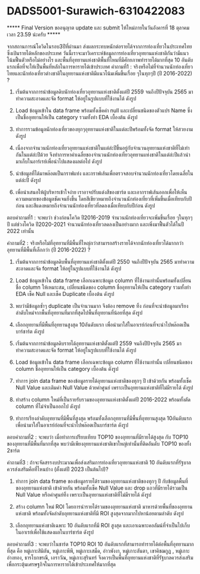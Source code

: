 # DADS5001-Surawich-6310422083

***** Final Version ขออนุญาต update และ submit ให้ใหม่ภายในวันอังคารที่ 18 ตุลาคม เวลา 23.59 น่ะครับ *****






จากสถานการณ์โควิดในรอบ3ปีที่ผ่านมา ส่งผลกระทบหนักต่อรายได้จากการท่องเที่ยวในประเทศไทยซึ่งเป้นรายได้หลักของประเทศ วันนี้เราจะมาวิเคราะห์ข้อมูลการท่องเที่ยวอุทยานแห่งชาติกันว่ามีแนวโน้มฟื้นตัวหรือไม่อย่างไร และพื้นที่อุทยานแห่งชาติพื้นที่ไหนที่มีศักยภาพทำรายได้มากที่สุด 10 อันดับแรกเพื่อที่จะให้เป็นพื้นที่หลักในการหารายได้เข้าประเทศ
คำถามที่1 : จริงหรือไม่ที่จำนวนนักท่องเที่ยวไทยและนักท่องเที่ยวต่างชาติในอุทยานแห่งชาติมีแนวโน้มเพิ่มขึ้นเรื่อย ๆในทุกๆปี (ปี 2016-2022) ?
1)	เริ่มต้นจากการนำข้อมูลดิบนักท่องเที่ยวอุทยานแห่งชาติตั้งแต่ปี 2559 จนถึงปีปัจจุบัน 2565 มาทำความสะอาดและจัด format ให้อยู่ในรูปแบบที่ใช้งานได้ ดังรูป 
 
 

2)	Load ข้อมูลเข้าใน data frame พร้อมทั้งเช็คค่า null และเปลี่ยนชนิดของตัวแปร Name ซึ่งเป็นชื่ออุทยานให้เป็น category รวมทั้งทำ EDA เบื้องต้น ดังรูป
 
 
 

3)	ทำการรวมข้อมูลนักท่องเที่ยวของทุกๆอุทยานแห่งชาติในแต่ละปีพร้อมทั้งจัด format ให้สวยงาม ดังรูป

 

4)	เนื่องจากจำนวนนักท่องเที่ยวอุทยานแห่งชาติในแต่ล่ะปีขึ้นอยู่กับจำนวนอุทยานแห่งชาติที่ไม่เท่ากันในแต่ล่ะปีด้วย จึงทำการหาค่าเฉลี่ยของจำนวนนักท่องเที่ยวอุทยานแห่งชาติในแต่ล่ะปีแล้วนำมาเก็บในอาร์เรย์เพื่อนำไปแสดงผลต่อไป ดังรูป

 


5)	นำข้อมูลที่ได้มาพล๊อตเป็นกราฟแท่ง และกราฟเส้นเพื่อตรวจสอบจำนวนนักท่องเที่ยวโดยเฉลี่ยในแต่ล่ะปี ดังรูป
 
6)	เพื่อนำเสนอให้ผู้บริหารเข้าใจง่าย เราอาจปรับแต่งสีของชาร์ต และเอากราฟเส้นออกเพื่อให้เห็นความหมายของข้อมูลชัดเจนยิ่งขึ้น โดยสีเขียวหมายถึงจำนวนนักท่องเที่ยวที่เพิ่มขึ้นเมื่อเทียบกับปีก่อน และสีแดงหมายถึงจำนวนนักท่องเที่ยวที่ลดลงเมื่อเทียบกับปีก่อน ดังรูป
 

ตอบคำถามที่1 : จะพบว่า ช่วงก่อนโควิด ปี2016-2019 จำนวนนักท่องเที่ยวจะเพิ่มขึ้นเรื่อย ๆในทุกๆปี แต่ช่วงโควิด ปี2020-2021 จำนวนนักท่องเที่ยวลดลงเป็นอย่างมาก และเพิ่งมาฟื้นตัวได้ในปี 2022 เท่านั้น




คำถามที่2 : จริงหรือไม่ที่อุทยานที่มีพื้นที่ใหญ่กว่าสามารถสร้างรายได้จากนักท่องเที่ยวได้มากกว่าอุทยานที่มีพื้นที่เล็กกว่า (ปี 2016-2022) ?
1)	เริ่มต้นจากการนำข้อมูลดิบพื้นที่อุทยานแห่งชาติตั้งแต่ปี 2550 จนถึงปีปัจจุบัน 2565 มาทำความสะอาดและจัด format ให้อยู่ในรูปแบบที่ใช้งานได้ ดังรูป 

 

 


2)	Load ข้อมูลเข้าใน data frame เลือกเฉพาะข้อมูล column ที่ใช้งานเท่านั้นพร้อมทั้งเปลี่ยนชื่อ column ให้เหมาะสม, เปลี่ยนชนิดของ column ชื่ออุทยานให้เป็น category รวมทั้งทำ EDA เช็ค Null และเช็ค Duplicate เบื้องต้น ดังรูป


 

 

 

3)	พบว่ามีข้อมูลซ้ำๆ duplicate เป็นจำนวนมาก จึงต้อง remove ทิ้ง ก่อนที่จะนำข้อมูลมาเรียงลำดับใหม่จากพื้นที่อุทยานที่มากที่สุดไปพื้นที่อุทยานที่น้อยที่สุด ดังรูป

 

 


4)	เลือกอุทยานที่มีพื้นที่อุทยานสูงสุด 10อันดับแรก เพื่อนำมาใส่ในอาเรย์ก่อนที่จะนำไปพล๊อตเป็นบาร์ชาร์ต ดังรูป

 

 





















5)	เริ่มต้นจากการนำข้อมูลดิบรายได้อุทยานแห่งชาติตั้งแต่ปี 2559 จนถึงปีปัจจุบัน 2565 มาทำความสะอาดและจัด format ให้อยู่ในรูปแบบที่ใช้งานได้ ดังรูป 
 
 

6)	Load ข้อมูลเข้าใน data frame เลือกเฉพาะข้อมูล column ที่ใช้งานเท่านั้น เปลี่ยนชนิดของ column ชื่ออุทยานให้เป็น category เบื้องต้น ดังรูป

 

 

 


7)	ทำการ join data frame ของข้อมูลรายได้อุทยานแห่งชาติของทุกๆ ปี เข้าด้วยกัน พร้อมทั้งเช็ค Null Value และเติมค่า Null Value ด้วยค่าศูนย์ เพราะเป็นอุทยานแห่งชาติที่ไม่มีรายได้ ดังรูป

 

 

 

8)	ทำสร้าง column ใหม่ที่เป็นรายรับรวมของอุทยานแห่งชาติตั้งแต่ปี 2016-2022 พร้อมทั้งตัด column ที่ไม่จำเป็นออกไป ดังรูป

 

 

9)	ทำการเรียงลำดับอุทยานที่มีพื้นที่สูงสุด พร้อมทั้งเลือกอุทยานที่มีพื้นที่อุทยานสูงสุด 10อันดับแรก เพื่อนำมาใส่ในอาเรย์ก่อนที่จะนำไปพล๊อตเป็นบาร์ชาร์ต ดังรูป

 

 

 

 

 

ตอบคำถามที่2 : จะพบว่า เมื่อทำการเปรียบเทียบ TOP10 ของอุทยานที่มีรายได้สูงสุด กับ TOP10 ของอุทยานที่มีพื้นที่มากที่สุด พบว่ามีเพียงอุทยานแห่งชาติเขาใหญ่เท่านั้นที่ติดอันดับ TOP10 ของทั้ง 2ชาร์ต


คำถามที่3 : ถ้าจะจัดสรรงบประมาณเพื่อส่งเสริมการท่องเที่ยวอุทยานแห่งชาติ 10 อันดับแรกที่รัฐบาลควรส่งเสริมคือที่ไหนบ้าง (ตั้งแต่ปี 2023 เป็นต้นไป)?
1)	ทำการ join data frame ของข้อมูลรายได้รวมของอุทยานแห่งชาติของทุกๆ ปี กับข้อมูลพื้นที่ของอุทยานแห่งชาติ เข้าด้วยกัน พร้อมทั้งเช็ค Null Value และ drop แถวที่มีรายได้รวมเป็น Null Value หรือค่าศูนย์ทิ้ง เพราะเป็นอุทยานแห่งชาติที่ไม่มีรายได้ ดังรูป

 

 

 

2)	สร้าง column ใหม่ ROI โดยการนำรายได้รวมของอุทยานแห่งชาติ มาหารด้วยพื้นที่ของอุทยานแห่งชาติ พร้อมทั้งจัดลำดับอุทยานแห่งชาติที่มี ROI สูงสุดจากมากไปหาน้อยตามลำดับ ดังรูป

 

 


3)	เลือกอุทยานแห่งชาติเฉพาะ 10 อันดับแรกที่มี ROI สูงสุด และเอาเฉพาะคอลัมน์ที่จำเป็นไปเก็บในอาเรย์เพื่อใช้แสดงผลในบาร์ชาร์ต ดังรูป

 

 

 

 




ตอบคำถามที่3 : จะพบว่าในชาร์ต TOP10 ROI 10 อันดับแรกที่สามารถทำรายได้ต่อพื้นที่อุทยานมากที่สุด คือ หมู่เกาะสิมิลัน, หมู่เกาะพีพี, หมู่เกาะเสม็ด, อ่าวพังงา, หมู่เกาะลันตา, เขาคิชฌกูฏ , หมู่เกาะอ่างทอง, ธารโบกขรณี, เอราวัณ, หมู่เกาะสุรินทร์  จึงควรเป็นพื้นที่อุทยานแห่งชาติที่รัฐบาลควรส่งเสริมเพื่อกระตุ้นเศรษฐกิจในการหารายได้เข้าประเทศให้มากที่สุด
